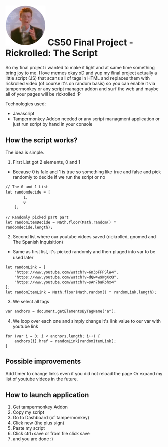 
# <img src=icon128.png> CS50 Final Project - Rickrolled: The Script

So my final project i wanted to make it light and at same time something bring joy to me. I love memes okay xD and yup my final project actually a little script (JS) that scans all of <a> tags in HTML and replaces them with rickrolled video (of course it's on random basis) so you can enable it via tampermonkey or any script manager addon and surf the web and maybe all of your pages will be rickrolled :P

Technologies used:

- Javascript
- Tampermonkey Addon needed or any script managment application or just run script by hand in your console

## How the script works?

The idea is simple.

1. First List got 2 elements, 0 and 1
* Because 0 is fale and 1 is true so something like true and false and pick randomly to decide if we run the script or no
```
// The 0 and 1 List
let randomdecide = [
        1,
        0
    ];

// Randomly picked part part
let randomItemDecide = Math.floor(Math.random() * randomdecide.length);
```
2. Second list where our youtube vidoes saved (rickrolled, gnomed and The Spanish Inquisition)
* Same as first list, it's picked randomly and then pluged into var to be used later
```
let randomLink = [
    "https://www.youtube.com/watch?v=6n3pFFPSlW4",
    "https://www.youtube.com/watch?v=dQw4w9WgXcQ",
    "https://www.youtube.com/watch?v=sAn7baRbhx4"
];
let randomItemLink = Math.floor(Math.random() * randomLink.length);

```
3. We select all <a> tags
```
var anchors = document.getElementsByTagName("a");
```
4. We loop over each one and simply change it's link value to our var with youtube link
```
for (var i = 0; i < anchors.length; i++) {
    anchors[i].href = randomLink[randomItemLink];
}

```

## Possible improvements

Add timer to change links even if you did not reload the page
Or expand my list of youtube videos in the future.

## How to launch application

1. Get tampermonkey Addon
2. Copy my script
3. Go to Dashboard (of tampermonkey)
4. Click new (the plus sign)
5. Paste my script
6. Click ctrl+save or from file click save
7. and you are done :)



<!-- to increase length and make CS50 bot accept it's long-->
<!--
# Rickrolled: The Script
# CS50 Final Project - https://youtu.be/i6YPJiywUDE

So my final project i wanted to make it light and at same time something bring joy to me. I love memes okay xD and yup my final project actually a little script (JS) that scans all of <a> tags in HTML and replaces them with rickrolled video (of course it's on random basis) so you can enable it via tampermonkey or any script manager addon and surf the web and maybe all of your pages will be rickrolled :P

Technologies used:

- Javascript
- Tampermonkey Addon needed or any script managment application or just run script by hand in your console

## How the script works?

The idea is simple.

1. First List got 2 elements, 0 and 1
* Because 0 is fale and 1 is true so something like true and false and pick randomly to decide if we run the script or no
```
// The 0 and 1 List
let randomdecide = [
        1,
        0
    ];

// Randomly picked part part
let randomItemDecide = Math.floor(Math.random() * randomdecide.length);
```
2. Second list where our youtube vidoes saved (rickrolled, gnomed and The Spanish Inquisition)
* Same as first list, it's picked randomly and then pluged into var to be used later
```
let randomLink = [
    "https://www.youtube.com/watch?v=6n3pFFPSlW4",
    "https://www.youtube.com/watch?v=dQw4w9WgXcQ",
    "https://www.youtube.com/watch?v=sAn7baRbhx4"
];
let randomItemLink = Math.floor(Math.random() * randomLink.length);

```
3. We select all <a> tags
```
var anchors = document.getElementsByTagName("a");
```
4. We loop over each one and simply change it's link value to our var with youtube link
```
for (var i = 0; i < anchors.length; i++) {
    anchors[i].href = randomLink[randomItemLink];
}

```

## Possible improvements

Add timer to change links even if you did not reload the page
Or expand my list of youtube videos in the future.

## How to launch application

1. Get tampermonkey Addon
2. Copy my script
3. Go to Dashboard (of tampermonkey)
4. Click new (the plus sign)
5. Paste my script
6. Click ctrl+save or from file click save
7. and you are done :)
-->
